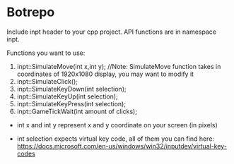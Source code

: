 # Botrepo

Include inpt header to your cpp project. API functions are in namespace inpt.

Functions you want to use:

1. inpt::SimulateMove(int x,int y);                     //Note: SimulateMove function takes in coordinates of 1920x1080 display, you may want to modify it
2. inpt::SimulateClick();
3. inpt::SimulateKeyDown(int selection);
4. inpt::SimulateKeyUp(int selection);
5. inpt::SimulateKeyPress(int selection);
6. inpt::GameTickWait(int amount of clicks);


- int x and int y represent x and y coordinate on your screen (in pixels)

- int selection expects virtual key code, all of them you can find here: https://docs.microsoft.com/en-us/windows/win32/inputdev/virtual-key-codes
